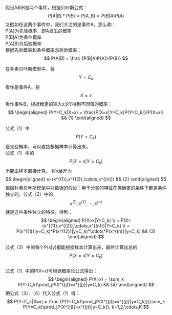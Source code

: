 假设A和B是两个事件，根据贝叶斯公式：  
$$
P(A|B) * P(B) = P(A, B) = P(B|A)P(A)
$$
又假如在这两个事件中，我们关注的是事件A，那么称：  
P(A)为先验概率，即A发生的概率  
P(B|A)为条件概率  
P(A|B)为后验概率  
根据先验概率和条件概率求后验概率：  
$$
P(A|B) = \frac {P(B|A)P(A)}{P(B)}
$$

在朴素贝叶斯模型中，将$$Y=C_k$$看作是事件A，将$$X=x$$看作事件B，根据给定的输入x求Y得到不同值的概率：  
$$
\begin{aligned}
P(Y=C_k|X=x) = \frac{P(X=x|Y=C_k)P(Y=C_k)}{P(X=x)} && {1}
\end{aligned}
$$  

公式（1）中$$P(Y=C_k)$$是先验概率，可以直接根据样本计算出来。  
公式（1）中的$$P(X=x|Y=C_k)$$不能由样本直接计算。
将x展开为  
$$
\begin{aligned}
x=(x^{(1)},x^{(2)},\cdots,x^{(n)}) && {2}
\end{aligned}
$$
根据朴素贝叶斯模型中对数据的假设：用于分类的特征在类确定的条件下都是条件独立的。公式（2）中的$$x^{(1)},x^{(2)},\cdots,x^{(n)}$$就是这些条件独立的特征，得到：  
$$
\begin{aligned}
P(X=x|Y=C_k) \\
= P(X=(x^{(1)},x^{(2)},\cdots,x^{(n)})|Y=C_k) \\
= P(x^{(1)}|y=C_k)*P(x^{(2)}|y=C_k)*\cdots*P(x^{(n)}|y=C_k) && {3}
\end{aligned}
$$

公式（3）中的每个P(x|y)都能根据样本计算出来，最终计算出总的$$P(X=x|Y=C_k)$$  
公式（1）中的P(X=x)可根据概率论公式得出：  
$$
\begin{aligned}
P(X=x) = \sum_k P(Y=C_k)\prod_jP(X^{(j)}=x^{(j)}|y=C_k) && {4}
\end{aligned}
$$
把公式（3）、（4）代入公式（1）得：  
$$
P(Y=C_k|X=x) = \frac {P(Y=C_k)\prod_jP(X^{(j)}=x^{(j)}|y=C_k)}{\sum_k P(Y=C_k)\prod_jP(X^{(j)}=x^{(j)}|y=C_k)}, k=1,2,\cdots,K
$$